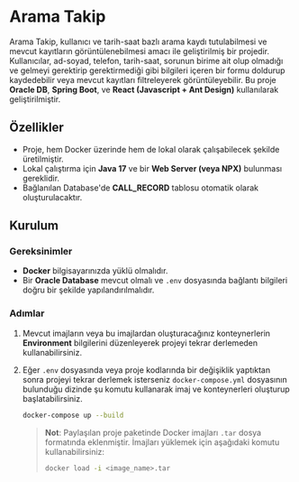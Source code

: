 # Arama Takip

Arama Takip, kullanıcı ve tarih-saat bazlı arama kaydı tutulabilmesi ve mevcut kayıtların görüntülenebilmesi amacı ile geliştirilmiş bir projedir. Kullanıcılar, ad-soyad, telefon, tarih-saat, sorunun birime ait olup olmadığı ve gelmeyi gerektirip gerektirmediği gibi bilgileri içeren bir formu doldurup kaydedebilir veya mevcut kayıtları filtreleyerek görüntüleyebilir. Bu proje **Oracle DB**, **Spring Boot**, ve **React (Javascript + Ant Design)** kullanılarak geliştirilmiştir.

## Özellikler
- Proje, hem Docker üzerinde hem de lokal olarak çalışabilecek şekilde üretilmiştir.
- Lokal çalıştırma için **Java 17** ve bir **Web Server (veya NPX)** bulunması gereklidir.
- Bağlanılan Database'de **CALL_RECORD** tablosu otomatik olarak oluşturulacaktır.

## Kurulum

### Gereksinimler
- **Docker** bilgisayarınızda yüklü olmalıdır.
- Bir **Oracle Database** mevcut olmalı ve `.env` dosyasında bağlantı bilgileri doğru bir şekilde yapılandırılmalıdır.

### Adımlar

1. Mevcut imajların veya bu imajlardan oluşturacağınız konteynerlerin **Environment** bilgilerini düzenleyerek projeyi tekrar derlemeden kullanabilirsiniz.

2. Eğer `.env` dosyasında veya proje kodlarında bir değişiklik yaptıktan sonra projeyi tekrar derlemek isterseniz `docker-compose.yml` dosyasının bulunduğu dizinde şu komutu kullanarak imaj ve konteynerleri oluşturup başlatabilirsiniz.

    ```bash
    docker-compose up --build
    ```

   > **Not**: Paylaşılan proje paketinde Docker imajları `.tar` dosya formatında eklenmiştir. İmajları yüklemek için aşağıdaki komutu kullanabilirsiniz:
   > ```bash
   > docker load -i <image_name>.tar
   > ```
